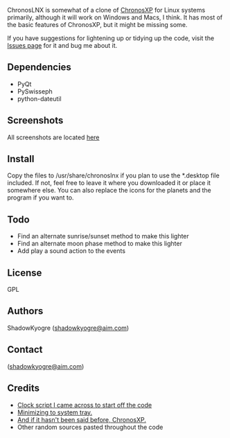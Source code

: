 <!-- 
.. title: ChronosLNX
.. slug: chronoslnx
.. date: 2014-07-17 22:58:02 UTC-07:00
.. tags: 
.. link: 
.. template: github-project.tmpl
.. author: ShadowKyogre
.. description: A simple tool for checking planetary hours and the moon phase.
.. type: text
-->

ChronosLNX is somewhat of a clone of [ChronosXP](http://chronosxp.sourceforge.net/en/) for Linux systems primarily, although it will work on Windows and Macs, I think. It has most of the basic features of ChronosXP, but it might be missing some.

If you have suggestions for lightening up or tidying up the code, visit the [Issues page](https://github.com/ShadowKyogre/ChronosLNX/issues) for it and bug me about it.

## Dependencies

* PyQt
* PySwisseph
* python-dateutil

## Screenshots

All screenshots are located [here](/galleries/screenshots/ChronosLNX)

## Install

Copy the files to /usr/share/chronoslnx if you plan to use the *.desktop file included. If not, feel free to leave it where you downloaded it or place it somewhere else. You can also replace the icons for the planets and the program if you want to.

## Todo

* Find an alternate sunrise/sunset method to make this lighter
* Find an alternate moon phase method to make this lighter
* Add play a sound action to the events

## License

GPL

## Authors

ShadowKyogre (shadowkyogre@aim.com)

## Contact

 (shadowkyogre@aim.com)

## Credits

* [Clock script I came across to start off the code](http://www.ittc.ku.edu/~niehaus/classes/448-s09/projects/examples/clock.py)
* [Minimizing to system tray.](http://www.jezra.net/blog/minimizeclose_to_system_tray_in_Python_GTK)
* [And if it hasn't been said before, ChronosXP.](http://chronosxp.sourceforge.net)
* Other random sources pasted throughout the code
